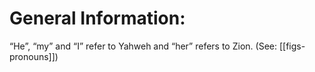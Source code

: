 # General Information:

“He”, “my” and “I” refer to Yahweh and “her” refers to Zion. (See: [[figs-pronouns]])